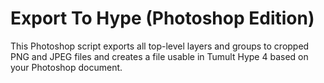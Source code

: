 # Export To Hype (Photoshop Edition)
This Photoshop script exports all top-level layers and groups to cropped PNG and JPEG files and creates a file usable in Tumult Hype 4 based on your Photoshop document.
